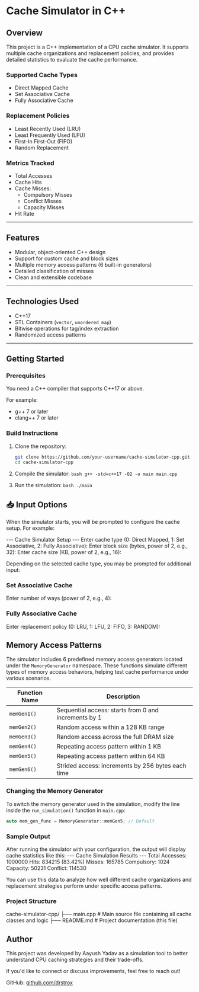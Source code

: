 # Cache Simulator in C++

## Overview

This project is a C++ implementation of a CPU cache simulator. It supports multiple cache organizations and replacement policies, and provides detailed statistics to evaluate the cache performance.

### Supported Cache Types

- Direct Mapped Cache
- Set Associative Cache
- Fully Associative Cache

### Replacement Policies

- Least Recently Used (LRU)
- Least Frequently Used (LFU)
- First-In First-Out (FIFO)
- Random Replacement

### Metrics Tracked

- Total Accesses
- Cache Hits
- Cache Misses:
  - Compulsory Misses
  - Conflict Misses
  - Capacity Misses
- Hit Rate

---

## Features

- Modular, object-oriented C++ design
- Support for custom cache and block sizes
- Multiple memory access patterns (6 built-in generators)
- Detailed classification of misses
- Clean and extensible codebase

---

## Technologies Used

- C++17
- STL Containers (`vector`, `unordered_map`)
- Bitwise operations for tag/index extraction
- Randomized access patterns

---

## Getting Started

### Prerequisites

You need a C++ compiler that supports C++17 or above.

For example:
- g++ 7 or later
- clang++ 7 or later

### Build Instructions

1. Clone the repository:

   ```bash
   git clone https://github.com/your-username/cache-simulator-cpp.git
   cd cache-simulator-cpp

   
2. Compile the simulator:
   ``bash
   g++ -std=c++17 -O2 -o main main.cpp
   ``

3. Run the simulation:
   ``bash
   ./main
   ``

## 📥 Input Options

When the simulator starts, you will be prompted to configure the cache setup. For example:

--- Cache Simulator Setup ---
Enter cache type (0: Direct Mapped, 1: Set Associative, 2: Fully Associative):
Enter block size (bytes, power of 2, e.g., 32):
Enter cache size (KB, power of 2, e.g., 16):

Depending on the selected cache type, you may be prompted for additional input:

###  Set Associative Cache

Enter number of ways (power of 2, e.g., 4):

### Fully Associative Cache

Enter replacement policy (0: LRU, 1: LFU, 2: FIFO, 3: RANDOM):

## Memory Access Patterns

The simulator includes 6 predefined memory access generators located under the `MemoryGenerator` namespace. These functions simulate different types of memory access behaviors, helping test cache performance under various scenarios.

| Function Name         | Description                                          |
|-----------------------|------------------------------------------------------|
| `memGen1()`           | Sequential access: starts from 0 and increments by 1 |
| `memGen2()`           | Random access within a 128 KB range                  |
| `memGen3()`           | Random access across the full DRAM size              |
| `memGen4()`           | Repeating access pattern within 1 KB                 |
| `memGen5()`           | Repeating access pattern within 64 KB                |
| `memGen6()`           | Strided access: increments by 256 bytes each time    |

### Changing the Memory Generator

To switch the memory generator used in the simulation, modify the line inside the `run_simulation()` function in `main.cpp`:

```cpp
auto mem_gen_func = MemoryGenerator::memGen5; // Default
```

### Sample Output

After running the simulator with your configuration, the output will display cache statistics like this:
--- Cache Simulation Results ---
Total Accesses: 1000000
Hits: 834215 (83.42%)
Misses: 165785
Compulsory: 1024
Capacity: 50231
Conflict: 114530


You can use this data to analyze how well different cache organizations and replacement strategies perform under specific access patterns.

### Project Structure
cache-simulator-cpp/
├── main.cpp # Main source file containing all cache classes and logic
├── README.md # Project documentation (this file)

## Author

This project was developed by Aayush Yadav as a simulation tool to better understand CPU caching strategies and their trade-offs.

If you'd like to connect or discuss improvements, feel free to reach out!

GitHub: [github.com/drstrox](https://github.com/drstrox)




